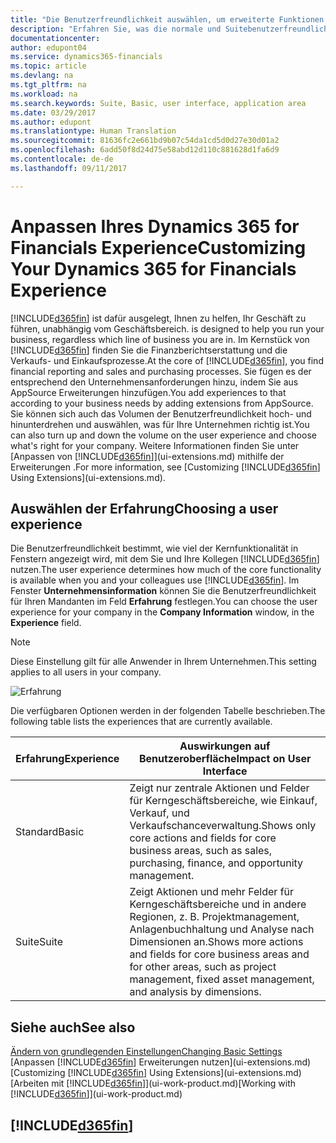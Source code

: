 ```yaml
---
title: "Die Benutzerfreundlichkeit auswählen, um erweiterte Funktionen ein- oder auszublenden| Microsoft Docs"
description: "Erfahren Sie, was die normale und Suitebenutzerfreundlichkeit für die Benutzerschnittstelle,  Anwendungsbereiche und Ihr Unternehmen in Dynamics 365 for Financials bedeutet."
documentationcenter: 
author: edupont04
ms.service: dynamics365-financials
ms.topic: article
ms.devlang: na
ms.tgt_pltfrm: na
ms.workload: na
ms.search.keywords: Suite, Basic, user interface, application area
ms.date: 03/29/2017
ms.author: edupont
ms.translationtype: Human Translation
ms.sourcegitcommit: 81636fc2e661bd9b07c54da1cd5d0d27e30d01a2
ms.openlocfilehash: 6add50f8d24d75e58abd12d110c881628d1fa6d9
ms.contentlocale: de-de
ms.lasthandoff: 09/11/2017

---
```

# <a name="customizing-your-dynamics-365-for-financials-experience"></a><span data-ttu-id="1f595-103">Anpassen Ihres Dynamics 365 for Financials Experience</span><span class="sxs-lookup"><span data-stu-id="1f595-103">Customizing Your Dynamics 365 for Financials Experience</span></span>
[!INCLUDE[d365fin](includes/d365fin_md.md)]<span data-ttu-id="1f595-104"> ist dafür ausgelegt, Ihnen zu helfen, Ihr Geschäft zu führen, unabhängig vom Geschäftsbereich.</span><span class="sxs-lookup"><span data-stu-id="1f595-104"> is designed to help you run your business, regardless which line of business you are in.</span></span> <span data-ttu-id="1f595-105">Im Kernstück von [!INCLUDE[d365fin](includes/d365fin_md.md)] finden Sie die Finanzberichtserstattung und die Verkaufs- und Einkaufsprozesse.</span><span class="sxs-lookup"><span data-stu-id="1f595-105">At the core of [!INCLUDE[d365fin](includes/d365fin_md.md)], you find financial reporting and sales and purchasing processes.</span></span> <span data-ttu-id="1f595-106">Sie fügen es der entsprechend den Unternehmensanforderungen hinzu, indem Sie aus AppSource Erweiterungen hinzufügen.</span><span class="sxs-lookup"><span data-stu-id="1f595-106">You add experiences to that according to your business needs by adding extensions from AppSource.</span></span> <span data-ttu-id="1f595-107">Sie können sich auch das Volumen der Benutzerfreundlichkeit hoch- und hinunterdrehen und auswählen, was für Ihre Unternehmen richtig ist.</span><span class="sxs-lookup"><span data-stu-id="1f595-107">You can also turn up and down the volume on the user experience and choose what's right for your company.</span></span> <span data-ttu-id="1f595-108">Weitere Informationen finden Sie unter [Anpassen von [!INCLUDE[d365fin](includes/d365fin_md.md)]](ui-extensions.md) mithilfe der Erweiterungen .</span><span class="sxs-lookup"><span data-stu-id="1f595-108">For more information, see [Customizing [!INCLUDE[d365fin](includes/d365fin_md.md)] Using Extensions](ui-extensions.md).</span></span>

## <a name="choosing-a-user-experience"></a><span data-ttu-id="1f595-109">Auswählen der Erfahrung</span><span class="sxs-lookup"><span data-stu-id="1f595-109">Choosing a user experience</span></span>
<span data-ttu-id="1f595-110">Die Benutzerfreundlichkeit bestimmt, wie viel der Kernfunktionalität in Fenstern angezeigt wird, mit dem Sie und Ihre Kollegen [!INCLUDE[d365fin](includes/d365fin_md.md)] nutzen.</span><span class="sxs-lookup"><span data-stu-id="1f595-110">The user experience determines how much of the core functionality is available when you and your colleagues use [!INCLUDE[d365fin](includes/d365fin_md.md)].</span></span> <span data-ttu-id="1f595-111">Im Fenster **Unternehmensinformation** können Sie die Benutzerfreundlichkeit für Ihren Mandanten im Feld **Erfahrung** festlegen.</span><span class="sxs-lookup"><span data-stu-id="1f595-111">You can choose the user experience for your company in the **Company Information** window, in the **Experience** field.</span></span>

> [!NOTE]  
>   <span data-ttu-id="1f595-112">Diese Einstellung gilt für alle Anwender in Ihrem Unternehmen.</span><span class="sxs-lookup"><span data-stu-id="1f595-112">This setting applies to all users in your company.</span></span>

![Erfahrung](media/ui-experience/experience.gif)

<span data-ttu-id="1f595-114">Die verfügbaren Optionen werden in der folgenden Tabelle beschrieben.</span><span class="sxs-lookup"><span data-stu-id="1f595-114">The following table lists the experiences that are currently available.</span></span>

| <span data-ttu-id="1f595-115">Erfahrung</span><span class="sxs-lookup"><span data-stu-id="1f595-115">Experience</span></span> | <span data-ttu-id="1f595-116">Auswirkungen auf Benutzeroberfläche</span><span class="sxs-lookup"><span data-stu-id="1f595-116">Impact on User Interface</span></span> |
| --- | --- |
| <span data-ttu-id="1f595-117">Standard</span><span class="sxs-lookup"><span data-stu-id="1f595-117">Basic</span></span> |<span data-ttu-id="1f595-118">Zeigt nur zentrale Aktionen und Felder für Kerngeschäftsbereiche, wie Einkauf, Verkauf, und Verkaufschanceverwaltung.</span><span class="sxs-lookup"><span data-stu-id="1f595-118">Shows only core actions and fields for core business areas, such as sales, purchasing, finance, and opportunity management.</span></span> |
| <span data-ttu-id="1f595-119">Suite</span><span class="sxs-lookup"><span data-stu-id="1f595-119">Suite</span></span> |<span data-ttu-id="1f595-120">Zeigt Aktionen und mehr Felder für Kerngeschäftsbereiche und in andere Regionen, z. B. Projektmanagement, Anlagenbuchhaltung und Analyse nach Dimensionen an.</span><span class="sxs-lookup"><span data-stu-id="1f595-120">Shows more actions and fields for core business areas and for other areas, such as project management, fixed asset management, and analysis by dimensions.</span></span> |

## <a name="see-also"></a><span data-ttu-id="1f595-121">Siehe auch</span><span class="sxs-lookup"><span data-stu-id="1f595-121">See also</span></span>
[<span data-ttu-id="1f595-122">Ändern von grundlegenden Einstellungen</span><span class="sxs-lookup"><span data-stu-id="1f595-122">Changing Basic Settings</span></span>](ui-change-basic-settings.md)  
<span data-ttu-id="1f595-123">[Anpassen [!INCLUDE[d365fin](includes/d365fin_md.md)] Erweiterungen nutzen](ui-extensions.md)</span><span class="sxs-lookup"><span data-stu-id="1f595-123">[Customizing [!INCLUDE[d365fin](includes/d365fin_md.md)] Using Extensions](ui-extensions.md)</span></span>  
<span data-ttu-id="1f595-124">[Arbeiten mit [!INCLUDE[d365fin](includes/d365fin_md.md)]](ui-work-product.md)</span><span class="sxs-lookup"><span data-stu-id="1f595-124">[Working with [!INCLUDE[d365fin](includes/d365fin_md.md)]](ui-work-product.md)</span></span>

## [!INCLUDE[d365fin](includes/free_trial_md.md)]
